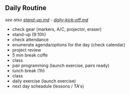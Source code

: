 

## Daily Routine
*see also [stand-up.md](./stand-up.md) - [daily-kick-off.md](./daily-kick-off.md)*


- check gear (markers, A/C, projector, eraser) 
- stand-up (9:10h) 
- check attendance
- enumerate agenda/options for the day (check calendar)
- project review
- 5 min break coffe
- class
- pair programming (launch exercise, pairs ready)
- lunch break (1h)
- class
- daily exercise (launch exercise)
- next day scheadule (lessons / TA's)

